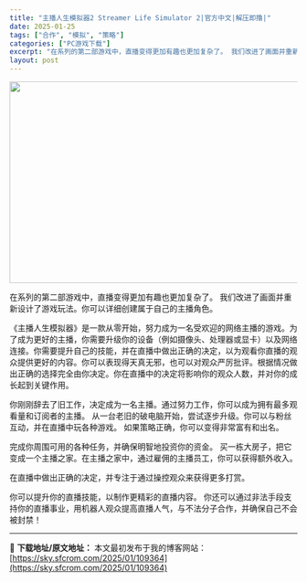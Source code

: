 ```yaml
---
title: "主播人生模拟器2 Streamer Life Simulator 2|官方中文|解压即撸|"
date: 2025-01-25
tags: ["合作", "模拟", "策略"]
categories: ["PC游戏下载"]
excerpt: "在系列的第二部游戏中，直播变得更加有趣也更加复杂了。 我们改进了画面并重新设计了游戏玩法。你可以详细创建属于自己的主播角色。 《主播人生模拟器》是一款从零开始，努力成为一名受欢迎的网络主播的游戏。为了成为更好的主播，你需要升级你的设备（例如摄像头、处理器或显卡）以及网络连接。你需要提升自己的技能，并&hellip;"
layout: post
---
```


<img class="aligncenter size-full wp-image-109339" src="https://sky.sfcrom.com/wp-content/uploads/2025/01/2025012509053676.webp" alt="" width="616" height="353" />

在系列的第二部游戏中，直播变得更加有趣也更加复杂了。
我们改进了画面并重新设计了游戏玩法。你可以详细创建属于自己的主播角色。

《主播人生模拟器》是一款从零开始，努力成为一名受欢迎的网络主播的游戏。为了成为更好的主播，你需要升级你的设备（例如摄像头、处理器或显卡）以及网络连接。你需要提升自己的技能，并在直播中做出正确的决定，以为观看你直播的观众提供更好的内容。你可以表现得天真无邪，也可以对观众严厉批评。根据情况做出正确的选择完全由你决定。你在直播中的决定将影响你的观众人数，并对你的成长起到关键作用。

你刚刚辞去了旧工作，决定成为一名主播。通过努力工作，你可以成为拥有最多观看量和订阅者的主播。
从一台老旧的破电脑开始，尝试逐步升级。你可以与粉丝互动，并在直播中玩各种游戏。
如果策略正确，你可以变得非常富有和出名。

完成你周围可用的各种任务，并确保明智地投资你的资金。
买一栋大房子，把它变成一个主播之家。在主播之家中，通过雇佣的主播员工，你可以获得额外收入。

在直播中做出正确的决定，并专注于通过操控观众来获得更多打赏。

你可以提升你的直播技能，以制作更精彩的直播内容。
你还可以通过非法手段支持你的直播事业，用机器人观众提高直播人气，与不法分子合作，并确保自己不会被封禁！

---
📖 **下载地址/原文地址：** 本文最初发布于我的博客网站：[https://sky.sfcrom.com/2025/01/109364](https://sky.sfcrom.com/2025/01/109364)
